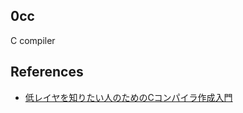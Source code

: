 ## 0cc

C compiler

## References

- [低レイヤを知りたい人のためのCコンパイラ作成入門](https://www.sigbus.info/compilerbook/)
